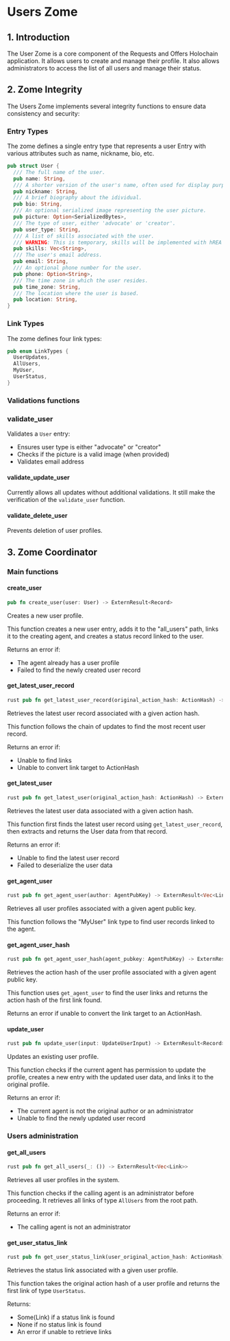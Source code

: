 # Users Zome

## 1. Introduction

The User Zome is a core component of the Requests and Offers Holochain application. It allows users to create and manage their profile. It also allows administrators to access the list of all users and manage their status.

## 2. Zome Integrity

The Users Zome implements several integrity functions to ensure data consistency and security:

### Entry Types

The zome defines a single entry type that represents a user Entry with various attributes such as name, nickname, bio, etc.

``` rust
pub struct User {
  /// The full name of the user.
  pub name: String,
  /// A shorter version of the user's name, often used for display purposes.
  pub nickname: String,
  /// A brief biography about the idividual.
  pub bio: String,
  /// An optional serialized image representing the user picture.
  pub picture: Option<SerializedBytes>,
  /// The type of user, either 'advocate' or 'creator'.
  pub user_type: String,
  /// A list of skills associated with the user.
  /// WARNING: This is temporary, skills will be implemented with hREA and maybe a new entry type.
  pub skills: Vec<String>,
  /// The user's email address.
  pub email: String,
  /// An optional phone number for the user.
  pub phone: Option<String>,
  /// The time zone in which the user resides.
  pub time_zone: String,
  /// The location where the user is based.
  pub location: String,
}
```

### Link Types

The zome defines four link types:

``` rust
pub enum LinkTypes {
  UserUpdates,
  AllUsers,
  MyUser,
  UserStatus,
}
```

### Validations functions

### validate_user

Validates a `User` entry:
- Ensures user type is either "advocate" or "creator"
- Checks if the picture is a valid image (when provided)
- Validates email address

#### validate_update_user

Currently allows all updates without additional validations. It still make the verification of the `validate_user` function.

#### validate_delete_user

Prevents deletion of user profiles.

## 3. Zome Coordinator

### Main functions

#### create_user

``` rust
pub fn create_user(user: User) -> ExternResult<Record>
```

Creates a new user profile.

This function creates a new user entry, adds it to the "all_users" path, links it to the creating agent, and creates a status record linked to the user.

Returns an error if:
- The agent already has a user profile
- Failed to find the newly created user record


#### get_latest_user_record

``` rust
rust pub fn get_latest_user_record(original_action_hash: ActionHash) -> ExternResult<Option<Record>>
```

Retrieves the latest user record associated with a given action hash.

This function follows the chain of updates to find the most recent user record.

Returns an error if:
- Unable to find links
- Unable to convert link target to ActionHash

#### get_latest_user

``` rust
rust pub fn get_latest_user(original_action_hash: ActionHash) -> ExternResult<User>
```

Retrieves the latest user data associated with a given action hash.

This function first finds the latest user record using `get_latest_user_record`, then extracts and returns the User data from that record.

Returns an error if:
- Unable to find the latest user record
- Failed to deserialize the user data

#### get_agent_user

``` rust
rust pub fn get_agent_user(author: AgentPubKey) -> ExternResult<Vec<Link>>
```

Retrieves all user profiles associated with a given agent public key.

This function follows the "MyUser" link type to find user records linked to the agent.

#### get_agent_user_hash

``` rust
rust pub fn get_agent_user_hash(agent_pubkey: AgentPubKey) -> ExternResult<Option<ActionHash>>
```

 Retrieves the action hash of the user profile associated with a given agent public key.

This function uses `get_agent_user` to find the user links and returns the action hash of the first link found.

Returns an error if unable to convert the link target to an ActionHash.

#### update_user

``` rust
rust pub fn update_user(input: UpdateUserInput) -> ExternResult<Record>
```

Updates an existing user profile.

This function checks if the current agent has permission to update the profile,
creates a new entry with the updated user data, and links it to the original profile.

Returns an error if:
- The current agent is not the original author or an administrator
- Unable to find the newly updated user record


### Users administration

#### get_all_users

``` rust
rust pub fn get_all_users(_: ()) -> ExternResult<Vec<Link>>
```

Retrieves all user profiles in the system.

This function checks if the calling agent is an administrator before proceeding.
It retrieves all links of type `AllUsers` from the root path.

Returns an error if:
- The calling agent is not an administrator

#### get_user_status_link

``` rust
rust pub fn get_user_status_link(user_original_action_hash: ActionHash) -> ExternResult<Option<Link>>
```

Retrieves the status link associated with a given user profile.

This function takes the original action hash of a user profile and returns the first link of type `UserStatus`.

Returns:
- Some(Link) if a status link is found
- None if no status link is found
- An error if unable to retrieve links